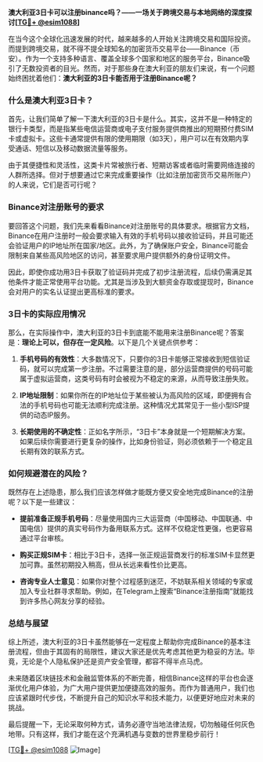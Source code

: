 **澳大利亚3日卡可以注册binance吗？——一场关于跨境交易与本地网络的深度探讨[[TG💪+ @esim1088](https://t.me/s/esim1088)]**

在当今这个全球化迅速发展的时代，越来越多的人开始关注跨境交易和国际投资。而提到跨境交易，就不得不提全球知名的加密货币交易平台——Binance（币安）。作为一个支持多种语言、覆盖全球多个国家和地区的服务平台，Binance吸引了无数投资者的目光。然而，对于那些身在澳大利亚的朋友们来说，有一个问题始终困扰着他们：**澳大利亚的3日卡能否用于注册Binance呢？**

### **什么是澳大利亚3日卡？**
首先，让我们简单了解一下澳大利亚的3日卡是什么。其实，这并不是一种特定的银行卡类型，而是指某些电信运营商或电子支付服务提供商推出的短期预付费SIM卡或虚拟卡。这些卡通常提供有限的使用期限（如3天），用户可以在有效期内享受通话、短信以及移动数据流量等服务。

由于其便捷性和灵活性，这类卡片常被旅行者、短期访客或者临时需要网络连接的人群所选择。但对于想要通过它来完成重要操作（比如注册加密货币交易所账户）的人来说，它们是否可行呢？

### **Binance对注册账号的要求**
要回答这个问题，我们先来看看Binance对注册账号的具体要求。根据官方文档，Binance在用户注册时一般会要求输入有效的手机号码以接收验证码，并且可能还会验证用户的IP地址所在国家/地区。此外，为了确保账户安全，Binance可能会限制来自某些高风险地区的访问，甚至要求用户提供额外的身份证明文件。

因此，即使你成功用3日卡获取了验证码并完成了初步注册流程，后续仍需满足其他条件才能正常使用平台功能。尤其是当涉及到大额资金存取或提现时，Binance会对用户的实名认证提出更高标准的要求。

### **3日卡的实际应用情况**
那么，在实际操作中，澳大利亚的3日卡到底能不能用来注册Binance呢？答案是：**理论上可以，但存在一定风险**。以下是几个关键点供参考：

1. **手机号码的有效性**：大多数情况下，只要你的3日卡能够正常接收到短信验证码，就可以完成第一步注册。不过需要注意的是，部分运营商提供的号码可能属于虚拟运营商，这类号码有时会被视为不稳定的来源，从而导致注册失败。

2. **IP地址限制**：如果你所在的IP地址位于某些被认为高风险的区域，即便拥有合法的手机号码也可能无法顺利完成注册。这种情况尤其常见于一些小型ISP提供的动态IP服务。

3. **长期使用的不确定性**：正如名字所示，“3日卡”本身就是一个短期解决方案。如果后续你需要进行更复杂的操作，比如身份验证，则必须依赖于一个稳定且长期有效的联系方式。

### **如何规避潜在的风险？**
既然存在上述隐患，那么我们应该怎样做才能既方便又安全地完成Binance的注册呢？以下是一些建议：

- **提前准备正规手机号码**：尽量使用国内三大运营商（中国移动、中国联通、中国电信）提供的真实号码作为备用联系方式。这样不仅稳定性更强，也更容易通过平台审核。
  
- **购买正规SIM卡**：相比于3日卡，选择一张正规运营商发行的标准SIM卡显然更加可靠。虽然初期投入稍高，但从长远来看性价比更高。

- **咨询专业人士意见**：如果你对整个过程感到迷茫，不妨联系相关领域的专家或加入专业社群寻求帮助。例如，在Telegram上搜索“Binance注册指南”就能找到许多热心网友分享的经验。

### **总结与展望**
综上所述，澳大利亚的3日卡虽然能够在一定程度上帮助你完成Binance的基本注册流程，但由于其固有的局限性，建议大家还是优先考虑其他更为稳妥的方法。毕竟，无论是个人隐私保护还是资产安全管理，都容不得半点马虎。

未来随着区块链技术和金融监管体系的不断完善，相信Binance这样的平台也会逐渐优化用户体验，为广大用户提供更加便捷高效的服务。而作为普通用户，我们也应该紧跟时代步伐，不断提升自己的知识水平和技术能力，以便更好地应对未来的挑战。

最后提醒一下，无论采取何种方式，请务必遵守当地法律法规，切勿触碰任何灰色地带。只有这样，我们才能在这个充满机遇与变数的世界里稳步前行！

[[TG💪+ @esim1088](https://t.me/s/esim1088) ![Image](https://i.postimg.cc/4NQfJmqS/Snipaste-2025-05-13-00-14-12.png)]